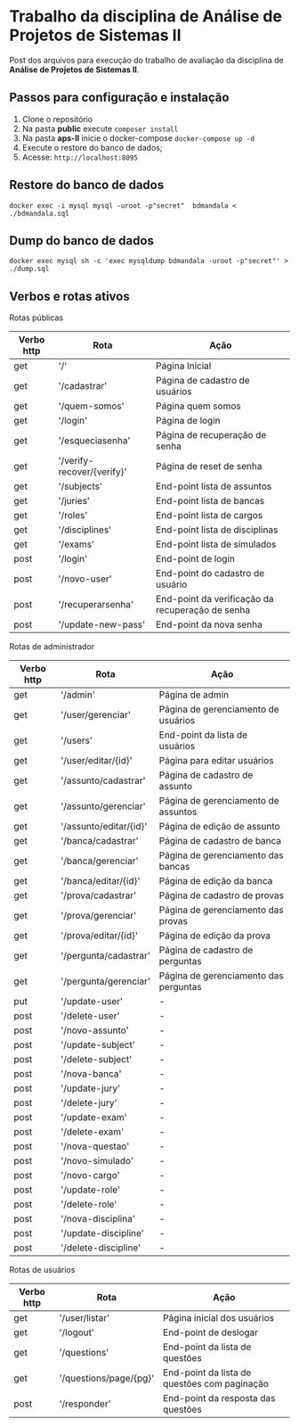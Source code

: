 # Trabalho da disciplina de Análise de Projetos de Sistemas II

Post dos arquivos para execução do trabalho de avaliação da disciplina de **Análise de Projetos de Sistemas II**.


## Passos para configuração e instalação

1. Clone o repositório
2. Na pasta **public** execute ```composer install```
3. Na pasta **aps-II** inicie o docker-compose ```docker-compose up -d```
4. Execute o restore do banco de dados;
5. Acesse: ```http://localhost:8095```

## Restore do banco de dados
```docker exec -i mysql mysql -uroot -p"secret"  bdmandala < ./bdmandala.sql```

## Dump do banco de dados
```docker exec mysql sh -c 'exec mysqldump bdmandala -uroot -p"secret"' > ./dump.sql```

## Verbos e rotas ativos
Rotas públicas

| Verbo http    | Rota                      | Ação |
| ---           | ---                       | --- |
| get           | '/'                       | Página Inicial |
| get           | '/cadastrar'              | Página de cadastro de usuários |
| get           | '/quem-somos'             | Página quem somos |
| get           | '/login'                  | Página de login |
| get           | '/esqueciasenha'          | Página de recuperação de senha |
| get           | '/verify-recover/{verify}'| Página de reset de senha |
| get           | '/subjects'               | End-point lista de assuntos |
| get           | '/juries'                 | End-point lista de bancas |
| get           | '/roles'                  | End-point lista de cargos |
| get           | '/disciplines'            | End-point lista de disciplinas |
| get           | '/exams'                  | End-point lista de simulados |
| post          | '/login'                  | End-point de login |
| post          | '/novo-user'              | End-point do cadastro de usuário |
| post          | '/recuperarsenha'         | End-point da verificação da recuperação de senha |
| post          | '/update-new-pass'        | End-point da nova senha |

Rotas de administrador

| Verbo http    | Rota                      | Ação |
| ---           | ---                       | --- |
| get           | '/admin'                  | Página de admin |
| get           | '/user/gerenciar'         | Página de gerenciamento de usuários |
| get           | '/users'                  | End-point da lista de usuários |
| get           | '/user/editar/{id}'       | Página para editar usuários |
| get           | '/assunto/cadastrar'      | Página de cadastro de assunto |
| get           | '/assunto/gerenciar'      | Página de gerenciamento de assuntos |
| get           | '/assunto/editar/{id}'    | Página de edição de assunto |
| get           | '/banca/cadastrar'        | Página de cadastro de banca |
| get           | '/banca/gerenciar'        | Página de gerenciamento das bancas |
| get           | '/banca/editar/{id}'      | Página de edição da banca |
| get           | '/prova/cadastrar'        | Página de cadastro de provas |
| get           | '/prova/gerenciar'        | Página de gerenciamento das provas |
| get           | '/prova/editar/{id}'      | Página de edição da prova |
| get           | '/pergunta/cadastrar'     | Página de cadastro de perguntas |
| get           | '/pergunta/gerenciar'     | Página de gerenciamento das perguntas |
| put           | '/update-user'            | - |
| post          | '/delete-user'            | - |
| post          | '/novo-assunto'           | - |
| post          | '/update-subject'         | - |
| post          | '/delete-subject'         | - |
| post          | '/nova-banca'             | - |
| post          | '/update-jury'            | - |
| post          | '/delete-jury'            | - |
| post          | '/update-exam'            | - |
| post          | '/delete-exam'            | - |
| post          | '/nova-questao'           | - |
| post          | '/novo-simulado'          | - |
| post          | '/novo-cargo'             | - |
| post          | '/update-role'            | - |
| post          | '/delete-role'            | - |
| post          | '/nova-disciplina'        | - |
| post          | '/update-discipline'      | - |
| post          | '/delete-discipline'      | - |



Rotas de usuários

| Verbo http    | Rota                      | Ação |
| ---           | ---                       | --- |
| get           | '/user/listar'            | Página inicial dos usuários |
| get           | '/logout'                 | End-point de deslogar |
| get           | '/questions'              | End-point da lista de questões |
| get           | '/questions/page/{pg}'    | End-point da lista de questões com paginação |
| post          | '/responder'              | End-point da resposta das questões |